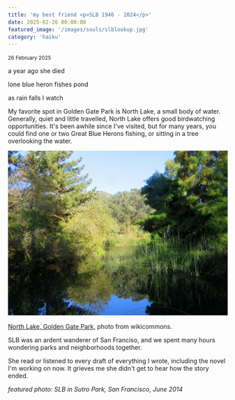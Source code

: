 ```yaml
---
title: 'my best friend <p>SLB 1946 - 2024</p>'
date: 2025-02-26 00:00:00
featured_image: '/images/souls/slblookup.jpg'
category: 'haiku'
---
```

<small>26 February 2025</small>

a year ago she died

lone blue heron fishes pond

as rain falls I watch



My favorite spot in Golden Gate Park is North Lake, a small body of water. Generally, quiet and little travelled, North Lake offers good birdwatching opportunities. It's been awhile since I've visited, but for many years, you could find one or two Great Blue Herons fishing, or sitting in a tree overlooking the water. 

![Alt text](/images/misc/northlakeggp.jpg "North Lake, Golden Gate Park, no birds in site")

[North Lake, Golden Gate Park,](https://commons.wikimedia.org/wiki/File:North_Lake_in_Golden_Gate_Park,_October_2019.JPG) photo from wikicommons.

SLB was an ardent wanderer of San Franciso, and we spent many hours wondering parks and neighborhoods together.

She read or listened to every draft of everything I wrote, including the novel I'm working on now. It grieves me she didn't get to hear how the story ended.


*featured photo: SLB in Sutro Park, San Francisco, June 2014*